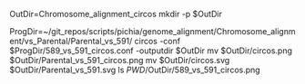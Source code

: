 
OutDir=Chromosome_alignment_circos
mkdir -p $OutDir

ProgDir=~/git_repos/scripts/pichia/genome_alignment/Chromosome_alignment/vs_Parental/Parental_vs_591/
circos -conf $ProgDir/589_vs_591_circos.conf -outputdir $OutDir
mv $OutDir/circos.png $OutDir/Parental_vs_591_circos.png
mv $OutDir/circos.svg $OutDir/Parental_vs_591.svg
ls $PWD/$OutDir/589_vs_591_circos.png
